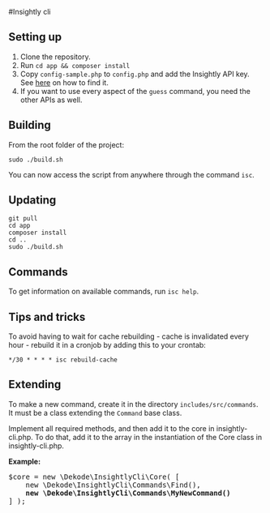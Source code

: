 #Insightly cli
## Setting up
1.  Clone the repository.
2.  Run `cd app && composer install`
3. Copy `config-sample.php` to `config.php` and add the Insightly API key. See [here](https://support.insight.ly/hc/en-us/articles/204864594-Finding-or-resetting-your-API-key) on how to find it.
4. If you want to use every aspect of the `guess` command, you need the other APIs as well.

## Building
From the root folder of the project:

    sudo ./build.sh
 
You can now access the script from anywhere through the command `isc`. 

## Updating
    git pull
    cd app
    composer install
    cd ..
    sudo ./build.sh
    

## Commands
To get information on available commands, run `isc help`.

## Tips and tricks
To avoid having to wait for cache rebuilding - cache is invalidated every hour - rebuild it in a cronjob by adding this to your crontab:

	*/30 * * * * isc rebuild-cache

## Extending
To make a new command, create it in the directory `includes/src/commands`. It must be a class extending the `Command` base class.

Implement all required methods, and then add it to the core in insightly-cli.php. To do that, add it to the array in the instantiation of the Core class in insightly-cli.php.

**Example:**

<pre>
$core = new \Dekode\InsightlyCli\Core( [
    new \Dekode\InsightlyCli\Commands\Find(),
    <b>new \Dekode\InsightlyCli\Commands\MyNewCommand()</b>
] );
</pre>

